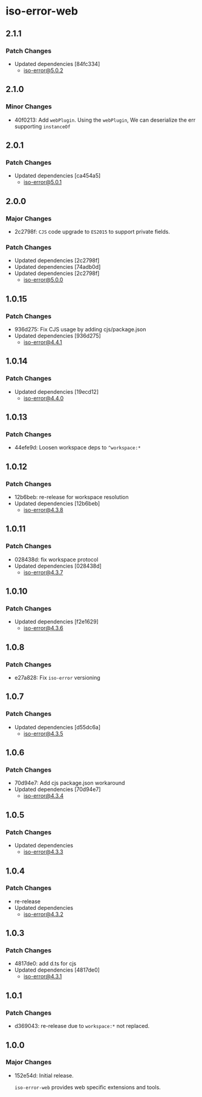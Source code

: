 # iso-error-web

## 2.1.1

### Patch Changes

- Updated dependencies [84fc334]
  - iso-error@5.0.2

## 2.1.0

### Minor Changes

- 40f0213: Add `webPlugin`.
  Using the `webPlugin`,
  We can deserialize the err supporting `instanceOf`

## 2.0.1

### Patch Changes

- Updated dependencies [ca454a5]
  - iso-error@5.0.1

## 2.0.0

### Major Changes

- 2c2798f: `CJS` code upgrade to `ES2015` to support private fields.

### Patch Changes

- Updated dependencies [2c2798f]
- Updated dependencies [74adb0d]
- Updated dependencies [2c2798f]
  - iso-error@5.0.0

## 1.0.15

### Patch Changes

- 936d275: Fix CJS usage by adding cjs/package.json
- Updated dependencies [936d275]
  - iso-error@4.4.1

## 1.0.14

### Patch Changes

- Updated dependencies [19ecd12]
  - iso-error@4.4.0

## 1.0.13

### Patch Changes

- 44efe9d: Loosen workspace deps to `^workspace:*`

## 1.0.12

### Patch Changes

- 12b6beb: re-release for workspace resolution
- Updated dependencies [12b6beb]
  - iso-error@4.3.8

## 1.0.11

### Patch Changes

- 028438d: fix workspace protocol
- Updated dependencies [028438d]
  - iso-error@4.3.7

## 1.0.10

### Patch Changes

- Updated dependencies [f2e1629]
  - iso-error@4.3.6

## 1.0.8

### Patch Changes

- e27a828: Fix `iso-error` versioning

## 1.0.7

### Patch Changes

- Updated dependencies [d55dc6a]
  - iso-error@4.3.5

## 1.0.6

### Patch Changes

- 70d94e7: Add cjs package.json workaround
- Updated dependencies [70d94e7]
  - iso-error@4.3.4

## 1.0.5

### Patch Changes

- Updated dependencies
  - iso-error@4.3.3

## 1.0.4

### Patch Changes

- re-release
- Updated dependencies
  - iso-error@4.3.2

## 1.0.3

### Patch Changes

- 4817de0: add d.ts for cjs
- Updated dependencies [4817de0]
  - iso-error@4.3.1

## 1.0.1

### Patch Changes

- d369043: re-release due to `workspace:*` not replaced.

## 1.0.0

### Major Changes

- 152e54d: Initial release.

  `iso-error-web` provides web specific extensions and tools.
